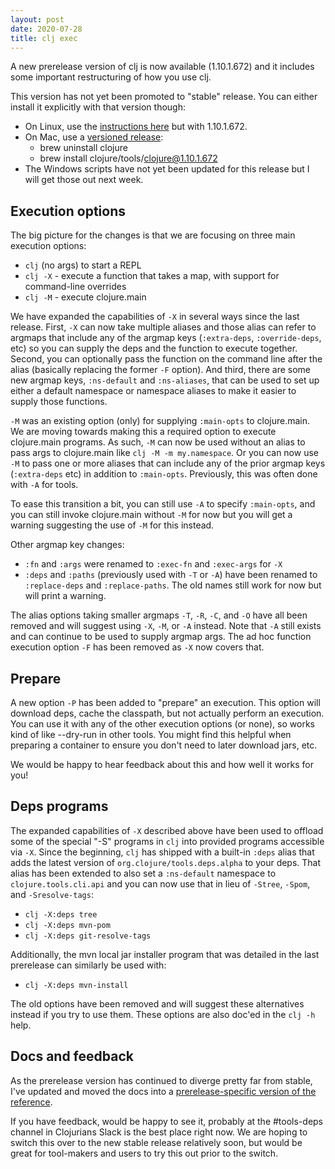 ```yaml
---
layout: post
date: 2020-07-28
title: clj exec
---
```


A new prerelease version of clj is now available (1.10.1.672) and it includes some important restructuring of how you use clj.

This version has not yet been promoted to "stable" release. You can either install it explicitly with that version though:

* On Linux, use the [instructions here](https://clojure.org/guides/getting_started#_installation_on_linux) but with 1.10.1.672.
* On Mac, use a [versioned release](https://github.com/clojure/homebrew-tools#version-archive-tool-releases):
  * brew uninstall clojure
  * brew install clojure/tools/clojure@1.10.1.672
* The Windows scripts have not yet been updated for this release but I will get those out next week.

## Execution options

The big picture for the changes is that we are focusing on three main execution options:

* `clj` (no args) to start a REPL
* `clj -X` - execute a function that takes a map, with support for command-line overrides
* `clj -M` - execute clojure.main

We have expanded the capabilities of `-X` in several ways since the last release. First, `-X` can now take multiple aliases and those alias can refer to argmaps that include any of the argmap keys (`:extra-deps`, `:override-deps`, etc) so you can supply the deps and the function to execute together. Second, you can optionally pass the function on the command line after the alias (basically replacing the former `-F` option). And third, there are some new argmap keys, `:ns-default` and `:ns-aliases`, that can be used to set up either a default namespace or namespace aliases to make it easier to supply those functions.

`-M` was an existing option (only) for supplying `:main-opts` to clojure.main. We are moving towards making this a required option to execute clojure.main programs. As such, `-M` can now be used without an alias to pass args to clojure.main like `clj -M -m my.namespace`. Or you can now use `-M` to pass one or more aliases that can include any of the prior argmap keys (`:extra-deps` etc) in addition to `:main-opts`. Previously, this was often done with `-A` for tools.

To ease this transition a bit, you can still use `-A` to specify `:main-opts`, and you can still invoke clojure.main without `-M` for now but you will get a warning suggesting the use of `-M` for this instead.

Other argmap key changes:

* `:fn` and `:args` were renamed to `:exec-fn` and `:exec-args` for `-X`
* `:deps` and `:paths` (previously used with `-T` or `-A`) have been renamed to `:replace-deps` and `:replace-paths`. The old names still work for now but will print a warning.

The alias options taking smaller argmaps `-T`, `-R`, `-C`, and `-O` have all been removed and will suggest using `-X`, `-M`, or `-A` instead. Note that `-A` still exists and can continue to be used to supply argmap args. The ad hoc function execution option `-F` has been removed as `-X` now covers that.

## Prepare

A new option `-P` has been added to "prepare" an execution. This option will download deps, cache the classpath, but not actually perform an execution. You can use it with any of the other execution options (or none), so works kind of like --dry-run in other tools. You might find this helpful when preparing a container to ensure you don't need to later download jars, etc.

We would be happy to hear feedback about this and how well it works for you!

## Deps programs

The expanded capabilities of `-X` described above have been used to offload some of the special "-S" programs in `clj` into provided programs accessible via `-X`. Since the beginning, `clj` has shipped with a built-in `:deps` alias that adds the latest version of `org.clojure/tools.deps.alpha` to your deps. That alias has been extended to also set a `:ns-default` namespace to `clojure.tools.cli.api` and you can now use that in lieu of `-Stree`, `-Spom`, and `-Sresolve-tags`:

* `clj -X:deps tree`
* `clj -X:deps mvn-pom`
* `clj -X:deps git-resolve-tags`

Additionally, the mvn local jar installer program that was detailed in the last prerelease can similarly be used with:

* `clj -X:deps mvn-install`

The old options have been removed and will suggest these alternatives instead if you try to use them. These options are also doc'ed in the `clj -h` help.

## Docs and feedback

As the prerelease version has continued to diverge pretty far from stable, I've updated and moved the docs into a [prerelease-specific version of the reference](https://clojure.org/reference/deps_and_cli_prerelease).

If you have feedback, would be happy to see it, probably at the #tools-deps channel in Clojurians Slack is the best place right now. We are hoping to switch this over to the new stable release relatively soon, but would be great for tool-makers and users to try this out prior to the switch.
